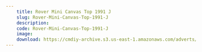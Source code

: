 ```yaml
---
    title: Rover Mini Canvas Top 1991 J
    slug: Rover-Mini-Canvas-Top-1991-J
    description:
    code: Rover-Mini-Canvas-Top-1991-J
    image:
    download: https://cmdiy-archive.s3.us-east-1.amazonaws.com/adverts/documents/Rover+Mini+Canvas+Top+1991+J.pdf
---
```

<!-- Content of the page -->

##
        